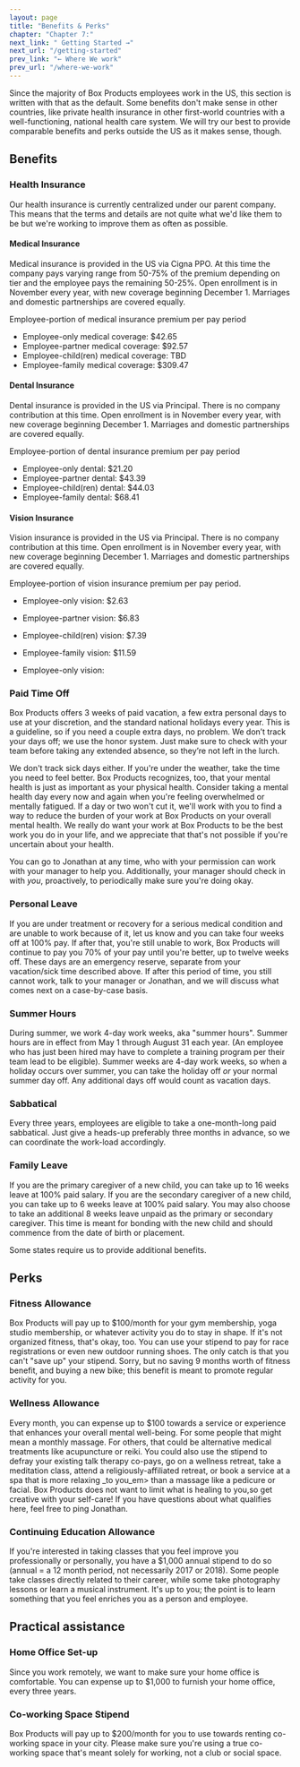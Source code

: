 ```yaml
---
layout: page
title: "Benefits & Perks"
chapter: "Chapter 7:"
next_link: " Getting Started →"
next_url: "/getting-started"
prev_link: "← Where We work"
prev_url: "/where-we-work"
---
```


Since the majority of Box Products employees work in the US, this section is written with that as the default. Some
benefits don't make sense in other countries, like private health insurance in other first-world countries with a
well-functioning, national health care system. We will try our best to provide comparable benefits and perks outside the
US as it makes sense, though.

## Benefits

### Health Insurance

Our health insurance is currently centralized under our parent company. This means that the terms and details are not
quite what we'd like them to be but we're working to improve them as often as possible.

#### Medical Insurance

Medical insurance is provided in the US via Cigna PPO. At this time the company pays varying range from 50-75% of the
premium depending on tier and the employee pays the remaining 50-25%. Open enrollment is in November every year, with
new coverage beginning December 1\. Marriages and domestic partnerships are covered equally.

Employee-portion of medical insurance premium per pay period

- Employee-only medical coverage: \$42.65
- Employee-partner medical coverage: \$92.57
- Employee-child(ren) medical coverage: TBD
- Employee-family medical coverage: \$309.47

#### Dental Insurance

Dental insurance is provided in the US via Principal. There is no company contribution at this time. Open enrollment is
in November every year, with new coverage beginning December 1\. Marriages and domestic partnerships are covered
equally.

Employee-portion of dental insurance premium per pay period

- Employee-only dental: \$21.20
- Employee-partner dental: \$43.39
- Employee-child(ren) dental: \$44.03
- Employee-family dental: \$68.41

#### Vision Insurance

Vision insurance is provided in the US via Principal. There is no company contribution at this time. Open enrollment is
in November every year, with new coverage beginning December 1\. Marriages and domestic partnerships are covered
equally.

Employee-portion of vision insurance premium per pay period.

- Employee-only vision: \$2.63
- Employee-partner vision: \$6.83
- Employee-child(ren) vision: \$7.39
- Employee-family vision: \$11.59

- Employee-only vision:

### Paid Time Off

Box Products offers 3 weeks of paid vacation, a few extra personal days to use at your discretion, and the standard
national holidays every year. This is a guideline, so if you need a couple extra days, no problem. We don’t track your
days off; we use the honor system. Just make sure to check with your team before taking any extended absence, so they’re
not left in the lurch.

We don't track sick days either. If you're under the weather, take the time you need to feel better. Box Products
recognizes, too, that your mental health is just as important as your physical health. Consider taking a mental health
day every now and again when you're feeling overwhelmed or mentally fatigued. If a day or two won't cut it, we'll work
with you to find a way to reduce the burden of your work at Box Products on your overall mental health. We really do
want your work at Box Products to be the best work you do in your life, and we appreciate that that's not possible if
you're uncertain about your health.

You can go to Jonathan at any time, who with your permission can work with your manager to help you. Additionally, your
manager should check in with _you_, proactively, to periodically make sure you're doing okay.

### Personal Leave

If you are under treatment or recovery for a serious medical condition and are unable to work because of it, let us know
and you can take four weeks off at 100% pay. If after that, you're still unable to work, Box Products will continue to
pay you 70% of your pay until you're better, up to twelve weeks off. These days are an emergency reserve, separate from
your vacation/sick time described above. If after this period of time, you still cannot work, talk to your manager or
Jonathan, and we will discuss what comes next on a case-by-case basis.

### Summer Hours

During summer, we work 4-day work weeks, aka "summer hours". Summer hours are in effect from May 1 through August 31
each year. (An employee who has just been hired may have to complete a training program per their team lead to be
eligible). Summer weeks are 4-day work weeks, so when a holiday occurs over summer, you can take the holiday off _or_
your normal summer day off. Any additional days off would count as vacation days.

### Sabbatical

Every three years, employees are eligible to take a one-month-long paid sabbatical. Just give a heads-up preferably
three months in advance, so we can coordinate the work-load accordingly.

### Family Leave

If you are the primary caregiver of a new child, you can take up to 16 weeks leave at 100% paid salary. If you are the
secondary caregiver of a new child, you can take up to 6 weeks leave at 100% paid salary. You may also choose to take an
additional 8 weeks leave unpaid as the primary or secondary caregiver. This time is meant for bonding with the new child
and should commence from the date of birth or placement.

Some states require us to provide additional [](stateFMLA.md)benefits.

## Perks

### Fitness Allowance

Box Products will pay up to \$100/month for your gym membership, yoga studio membership, or whatever activity you do to
stay in shape. If it's not organized fitness, that's okay, too. You can use your stipend to pay for race registrations
or even new outdoor running shoes. The only catch is that you can't "save up" your stipend. Sorry, but no saving 9
months worth of fitness benefit, and buying a new bike; this benefit is meant to promote regular activity for you.

### Wellness Allowance

Every month, you can expense up to \$100 towards a service or experience that enhances your overall mental well-being.
For some people that might mean a monthly massage. For others, that could be alternative medical treatments like
acupuncture or reiki. You could also use the stipend to defray your existing talk therapy co-pays, go on a wellness
retreat, take a meditation class, attend a religiously-affiliated retreat, or book a service at a spa that is more
relaxing \_to you_em> than a massage like a pedicure or facial. Box Products does not want to limit what is healing to
you,so get creative with your self-care! If you have questions about what qualifies here, feel free to ping Jonathan.

### Continuing Education Allowance

If you're interested in taking classes that you feel improve you professionally or personally, you have a \$1,000 annual
stipend to do so (annual = a 12 month period, not necessarily 2017 or 2018). Some people take classes directly related
to their career, while some take photography lessons or learn a musical instrument. It's up to you; the point is to
learn something that you feel enriches you as a person and employee.

## Practical assistance

### Home Office Set-up

Since you work remotely, we want to make sure your home office is comfortable. You can expense up to \$1,000 to furnish
your home office, every three years.

### Co-working Space Stipend

Box Products will pay up to \$200/month for you to use towards renting co-working space in your city. Please make sure
you're using a true co-working space that's meant solely for working, not a club or social space.
